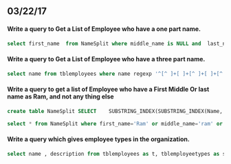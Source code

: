 ## 03/22/17

#### Write a query to Get a List of Employee who have a one part name.
 
```sql
select first_name  from NameSplit where middle_name is NULL and  last_name is NULL or middle_name='' and  last_name='' order by first_name;
```

#### Write a query to Get a List of Employee who have a three part name.

```sql
select name from tblemployees where name regexp '^[^ ]+[ ]+[^ ]+[ ]+[^ ]+$';
```

#### Write a query to get a list of Employee who have a First Middle Or last name as Ram, and not any thing else

```sql
create table NameSplit SELECT    SUBSTRING_INDEX(SUBSTRING_INDEX(Name, ' ', 1), ' ', -1) AS first_name,    If(  length(Name) - length(replace(Name, ' ','')e_name,    SUBSTRING_INDEX(SUBSTRING_INDEX(Name, ' ', 3), ' ', -1) AS last_name FROM tblemployees;

select * from NameSplit where first_name='Ram' or middle_name='ram' or last_name='ram';
```
#### Write a query which gives employee types in the organization.

```sql
select name , description from tblemployees as t, tblemployeetypes as s where t.employeetype = s.employeetype;
```

